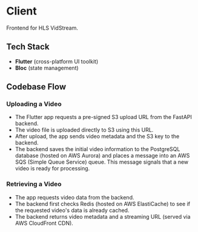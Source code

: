 # Client

Frontend for HLS VidStream.

## Tech Stack

- **Flutter** (cross-platform UI toolkit)
- **Bloc** (state management)

## Codebase Flow

### Uploading a Video

- The Flutter app requests a pre-signed S3 upload URL from the FastAPI backend.
- The video file is uploaded directly to S3 using this URL.
- After upload, the app sends video metadata and the S3 key to the backend.
- The backend saves the initial video information to the PostgreSQL database (hosted on AWS Aurora) and places a message into an AWS SQS (Simple Queue Service) queue. This message signals that a new video is ready for processing.

### Retrieving a Video

- The app requests video data from the backend.
- The backend first checks Redis (hosted on AWS ElastiCache) to see if the requested video's data is already cached.
- The backend returns video metadata and a streaming URL (served via AWS CloudFront CDN).
